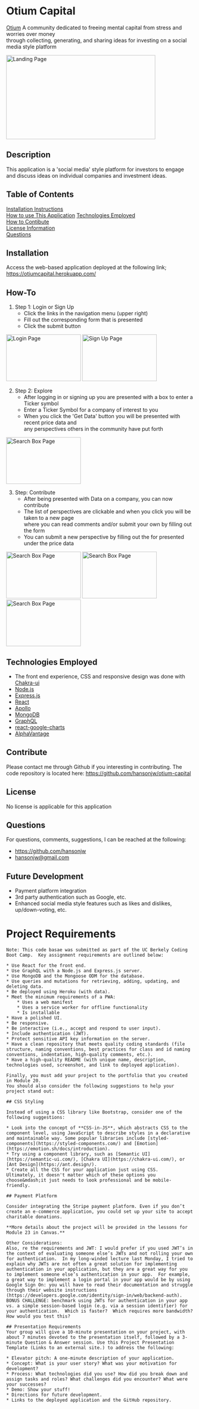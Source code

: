 # Otium Capital  
[Otium](https://en.wiktionary.org/wiki/otium)
A community dedicated to freeing mental capital from stress and worries over money<br>
through collecting, generating, and sharing ideas for investing on a social media style platform 

<img src="./assets/Landing.png" alt="Landing Page" width="400" height="225">

## Description
This application is a 'social media' style platform for investors to engage and discuss ideas on individual companies and investment ideas.

## Table of Contents
[Installation Instructions](#installation)  
[How to use This Application](#how-to)
[Technologies Employed](#tech)  
[How to Contibute](#contribute)  
[License Information](#license)  
[Questions](#questions)  

## Installation
Access the web-based application deployed at the following link;
https://otiumcapital.herokuapp.com/

## How-To
1. Step 1: Login or Sign Up
	* Click the links in the navigation menu (upper right)
	* Fill out the corresponding form that is presented
	* Click the submit button <br>

<img src="./assets/Login.png" alt="Login Page" width="200" height="125"> <img src="./assets/SignUp.png" alt="Sign Up Page" width="200" height="125">

2. Step 2: Explore
	* After logging in or signing up you are presented with a box to enter a Ticker symbol
	* Enter a Ticker Symbol for a company of interest to you
	* When you click the 'Get Data' button you will be presented with recent price data and<br>
	any perspectives others in the community have put forth

<img src="./assets/Search.png" alt="Search Box Page" width="200" height="125">

3. Step: Contribute
	* After being presented with Data on a company, you can now contribute
	* The list of perspectives are clickable and when you click you will be taken to a new page<br>
	where you can read comments and/or submit your own by filling out the form
	* You can submit a new perspective by filling out the for presented under the price data <br>

<img src="./assets/Chart.png" alt="Search Box Page" width="200" height="125"> <img src="./assets/SinglePerspective.png" alt="Search Box Page" width="200" height="125"> <img src="./assets/AddPerspective.png" alt="Search Box Page" width="200" height="125">

## Technologies Employed
* The front end experience, CSS and responsive design was done with [Chakra-ui](https://chakra-ui.com/)
* [Node.js](https://nodejs.org/en/)
* [Express.js](https://expressjs.com/)
* [React](https://reactjs.org/)
* [Apollo](https://www.apollographql.com/)
* [MongoDB](https://www.mongodb.com/)
* [GraphQL](https://graphql.org/)
* [react-google-charts](https://react-google-charts.com/)
* [AlphaVantage](https://www.alphavantage.co/)

## Contribute
Please contact me through Github if you interesting in contributing.
The code repository is located here:
https://github.com/hansonjw/otium-capital

## License
No license is applicable for this application

## Questions
For questions, comments, suggestions, I can be reached at the following:  
- https://github.com/hansonjw  
- hansonjw@gmail.com

## Future Development
* Payment platform integration
* 3rd party authentication such as Google, etc.
* Enhanced social media style features such as likes and dislikes, up/down-voting, etc.

# Project Requirements

	Note: This code basae was submitted as part of the UC Berkely Coding Boot Camp.  Key assignment requirements are outlined below:

	* Use React for the front end.
	* Use GraphQL with a Node.js and Express.js server.
	* Use MongoDB and the Mongoose ODM for the database.
	* Use queries and mutations for retrieving, adding, updating, and deleting data.
	* Be deployed using Heroku (with data).
	* Meet the minimum requirements of a PWA:
		* Uses a web manifest
		* Uses a service worker for offline functionality
		* Is installable
	* Have a polished UI.
	* Be responsive.
	* Be interactive (i.e., accept and respond to user input).
	* Include authentication (JWT).
	* Protect sensitive API key information on the server.
	* Have a clean repository that meets quality coding standards (file structure, naming conventions, best practices for class and id naming conventions, indentation, high-quality comments, etc.).
	* Have a high-quality README (with unique name, description, technologies used, screenshot, and link to deployed application).
	​
	Finally, you must add your project to the portfolio that you created in Module 20.
	You should also consider the following suggestions to help your project stand out:
	​
	## CSS Styling
	​
	Instead of using a CSS library like Bootstrap, consider one of the following suggestions:
	​
	* Look into the concept of **CSS-in-JS**, which abstracts CSS to the component level, using JavaScript to describe styles in a declarative and maintainable way. Some popular libraries include [styled-components](https://styled-components.com/) and [Emotion](https://emotion.sh/docs/introduction).
	* Try using a component library, such as [Semantic UI](https://semantic-ui.com/), [Chakra UI](https://chakra-ui.com/), or [Ant Design](https://ant.design/).
	* Create all the CSS for your application just using CSS.
	Ultimately, it doesn't matter which of these options you choose&mdash;it just needs to look professional and be mobile-friendly.
	​
	## Payment Platform
	​
	Consider integrating the Stripe payment platform. Even if you don’t create an e-commerce application, you could set up your site to accept charitable donations.
	​
	**More details about the project will be provided in the lessons for Module 23 in Canvas.**

	Other Considerations:
	Also, re the requirements and JWT: I would prefer if you used JWT’s in the context of evaluating someone else’s JWTs and not rolling your own for authentication.  In my long-winded lecture last Monday, I tried to explain why JWTs are not often a great solution for implementing authentication in your application, but they are a great way for you to implement someone else’s authentication in your app.  For example, a great way to implement a login portal in your app would be by using Google Sign On: you will have to read their documentation and struggle through their website instructions (https://developers.google.com/identity/sign-in/web/backend-auth).
	BONUS CHALLENGE: benchmark using JWTs for authentication in your app vs. a simple session-based login (e.g. via a session identifier) for your authentication.  Which is faster?  Which requires more bandwidth?  How would you test this?

	## Presentation Requirements
	Your group will give a 10-minute presentation on your project, with about 7 minutes devoted to the presentation itself, followed by a 3-minute Question & Answer session. Use this Project Presentation Template (Links to an external site.) to address the following:

	* Elevator pitch: A one-minute description of your application.
	* Concept: What is your user story? What was your motivation for development?
	* Process: What technologies did you use? How did you break down and assign tasks and roles? What challenges did you encounter? What were your successes?
	* Demo: Show your stuff!
	* Directions for future development.
	* Links to the deployed application and the GitHub repository.

